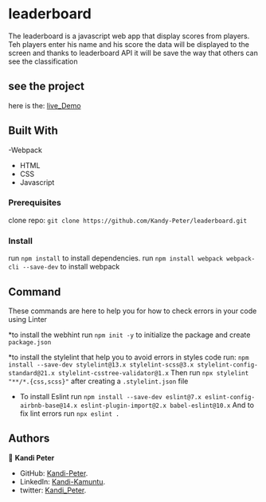 # leaderboard
The leaderboard is a javascript web app that display scores from players. Teh players enter his name and his score the data will be displayed to the screen and thanks to leaderboard API it will be save the way that others can see the classification

## see the project
   here is the:  [live_Demo]()

## Built With

-Webpack
- HTML
- CSS
- Javascript

### Prerequisites

clone repo: `git clone https://github.com/Kandy-Peter/leaderboard.git`
### Install

 run `npm install` to install dependencies.
 run `npm install webpack webpack-cli --save-dev` to install webpack

## Command

These commands are here to help you for how to check errors in your code using Linter

*to install the webhint run `npm init -y` to initialize the package and create `package.json`


*to install the stylelint that help you to avoid errors in styles code run:
    `npm install --save-dev stylelint@13.x stylelint-scss@3.x stylelint-config-standard@21.x stylelint-csstree-validator@1.x`
 Then run `npx stylelint "**/*.{css,scss}"` after creating a `.stylelint.json` file

* To install Eslint run `npm install --save-dev eslint@7.x eslint-config-airbnb-base@14.x eslint-plugin-import@2.x babel-eslint@10.x`
And to fix lint errors run `npx eslint .`

## Authors

👤 **Kandi Peter**

- GitHub: [Kandi-Peter](https://github.com/Kandy-Peter).
- LinkedIn: [Kandi-Kamuntu](https://www.linkedin.com/in/kandi-peter-a49590212/).
- twitter: [Kandi_Peter](https://twitter.com/peter_kandy).


